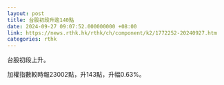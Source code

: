 ```yaml
---
layout: post
title: 台股初段升逾140點
date: 2024-09-27 09:07:52.000000000 +08:00
link: https://news.rthk.hk/rthk/ch/component/k2/1772252-20240927.htm
categories: rthk
---
```


台股初段上升。

加權指數較時報23002點，升143點，升幅0.63%。
